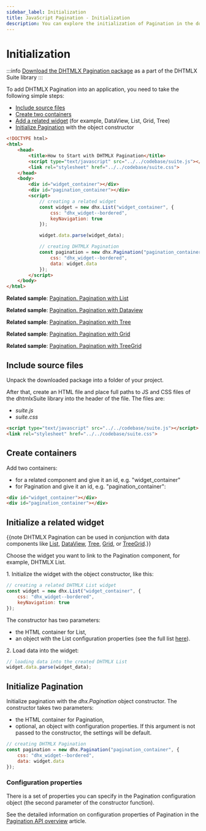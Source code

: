 ```yaml
---
sidebar_label: Initialization
title: JavaScript Pagination - Initialization 
description: You can explore the initialization of Pagination in the documentation of the DHTMLX JavaScript UI library. Browse developer guides and API reference, try out code examples and live demos, and download a free 30-day evaluation version of DHTMLX Suite 7.
---
```


# Initialization

:::info
[Download the DHTMLX Pagination package](https://dhtmlx.com/docs/products/dhtmlxSuite/download.shtml) as a part of the DHTMLX Suite library
:::

To add DHTMLX Pagination into an application, you need to take the following simple steps:

- [Include source files](#include-source-files)
- [Create two containers](#create-containers)
- [Add a related widget](#initialize-a-related-widget) (for example, DataView, List, Grid, Tree)
- [Initialize Pagination](#initialize-pagination) with the object constructor

~~~html
<!DOCTYPE html>
<html>
    <head>
        <title>How to Start with DHTMLX Pagination</title>         
        <script type="text/javascript" src="../../codebase/suite.js"></script>
        <link rel="stylesheet" href="../../codebase/suite.css">
    </head>
    <body>
        <div id="widget_container"></div>
        <div id="pagination_container"></div>
        <script>
            // creating a related widget
            const widget = new dhx.List("widget_container", {
				css: "dhx_widget--bordered",
				keyNavigation: true
			});

			widget.data.parse(widget_data);

            // creating DHTMLX Pagination
			const pagination = new dhx.Pagination("pagination_container", {
				css: "dhx_widget--bordered",
				data: widget.data
			});
        </script>
    </body>
</html>
~~~

**Related sample**: [Pagination. Pagination with List](https://snippet.dhtmlx.com/6sju9jl5)

**Related sample**: [Pagination. Pagination with Dataview](https://snippet.dhtmlx.com/xmf0lx8z)

**Related sample**: [Pagination. Pagination with Tree](https://snippet.dhtmlx.com/a0jhoipw)

**Related sample**: [Pagination. Pagination with Grid](https://snippet.dhtmlx.com/0sku3cfa)

**Related sample**: [Pagination. Pagination with TreeGrid](https://snippet.dhtmlx.com/uxz8lh7m)

## Include source files

Unpack the downloaded package into a folder of your project.

After that, create an HTML file and place full paths to JS and CSS files of the dhtmlxSuite library into the header of the file. The files are:

- *suite.js*
- *suite.css*

~~~html
<script type="text/javascript" src="../../codebase/suite.js"></script>
<link rel="stylesheet" href="../../codebase/suite.css">
~~~

## Create containers

Add two containers:

- for a related component and give it an id, e.g. "widget_container"
- for Pagination and give it an id, e.g. "pagination_container":

~~~html title="index.html"
<div id="widget_container"></div>
<div id="pagination_container"></div>
~~~

## Initialize a related widget

{{note DHTMLX Pagination can be used in conjunction with data components like [List](list.md), [DataView](dataview.md), [Tree](tree.md), [Grid](grid.md), or [TreeGrid](treegrid.md).}}

Choose the widget you want to link to the Pagination component, for example, DHTMLX List. 

1\. Initialize the widget with the object constructor, like this: 

~~~js title="index.js"
// creating a related DHTMLX List widget
const widget = new dhx.List("widget_container", {
    css: "dhx_widget--bordered",
    keyNavigation: true
});
~~~

The constructor has two parameters:

- the HTML container for List,
- an object with the List configuration properties (see the full list [here](list/api/api_overview.md#properties)). 

2\. Load data into the widget:

~~~js title="index.js"
// loading data into the created DHTMLX List 
widget.data.parse(widget_data);
~~~

## Initialize Pagination

Initialize pagination with the *dhx.Pagination* object constructor. The constructor takes two parameters:

- the HTML container for Pagination, 
- optional, an object with configuration properties. If this argument is not passed to the constructor, the settings will be default.

~~~js title="index.js"
// creating DHTMLX Pagination
const pagination = new dhx.Pagination("pagination_container", {
	css: "dhx_widget--bordered",
	data: widget.data
});
~~~

### Configuration properties

There is a set of properties you can specify in the Pagination configuration object (the second parameter of the constructor function). 

See the detailed information on configuration properties of Pagination in the [Pagination API overview](pagination/api/api_overview.md#properties) article.

